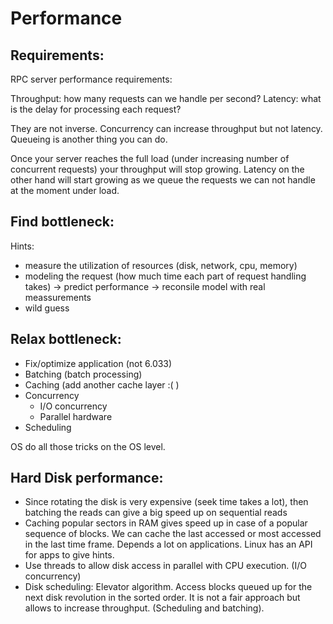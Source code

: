 Performance
===

Requirements:
---

RPC server performance requirements:

Throughput: how many requests can we handle per second?
Latency: what is the delay for processing each request?

They are not inverse. Concurrency can increase throughput but not latency.
Queueing is another thing you can do.

Once your server reaches the full load (under increasing number of concurrent
requests) your throughput will stop growing. Latency on the other hand will
start growing as we queue the requests we can not handle at the moment under
load.


Find bottleneck:
---

Hints:

- measure the utilization of resources (disk, network, cpu, memory)
- modeling the request (how much time each part of request handling takes) ->
  predict performance -> reconsile model with real meassurements
- wild guess


Relax bottleneck:
---

- Fix/optimize application (not 6.033)
- Batching (batch processing)
- Caching (add another cache layer :( )
- Concurrency
  * I/O concurrency
  * Parallel hardware
- Scheduling

OS do all those tricks on the OS level.


Hard Disk performance:
---

- Since rotating the disk is very expensive (seek time takes a lot), then
  batching the reads can give a big speed up on sequential reads
- Caching popular sectors in RAM gives speed up in case of a popular sequence of
  blocks. We can cache the last accessed or most accessed in the last time
  frame. Depends a lot on applications. Linux has an API for apps to give hints.
- Use threads to allow disk access in parallel with CPU execution.
  (I/O concurrency)
- Disk scheduling: Elevator algorithm. Access blocks queued up for the next
  disk revolution in the sorted order. It is not a fair approach but allows to
  increase throughput. (Scheduling and batching).


